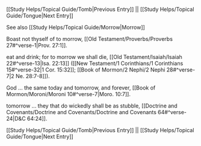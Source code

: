 [[Study Helps/Topical Guide/Tomb|Previous Entry]]  ||  [[Study Helps/Topical Guide/Tongue|Next Entry]]

 See also [[Study Helps/Topical Guide/Morrow|Morrow]]

 Boast not thyself of to morrow, [[Old Testament/Proverbs/Proverbs 27#^verse-1|Prov. 27:1]].

 eat and drink; for to morrow we shall die, [[Old Testament/Isaiah/Isaiah 22#^verse-13|Isa. 22:13]] ([[New Testament/1 Corinthians/1 Corinthians 15#^verse-32|1 Cor. 15:32]]; [[Book of Mormon/2 Nephi/2 Nephi 28#^verse-7|2 Ne. 28:7-8]]).

 God ... the same today and tomorrow, and forever, [[Book of Mormon/Moroni/Moroni 10#^verse-7|Moro. 10:7]].

 tomorrow ... they that do wickedly shall be as stubble, [[Doctrine and Covenants/Doctrine and Covenants/Doctrine and Covenants 64#^verse-24|D&C 64:24]].

[[Study Helps/Topical Guide/Tomb|Previous Entry]]  ||  [[Study Helps/Topical Guide/Tongue|Next Entry]]